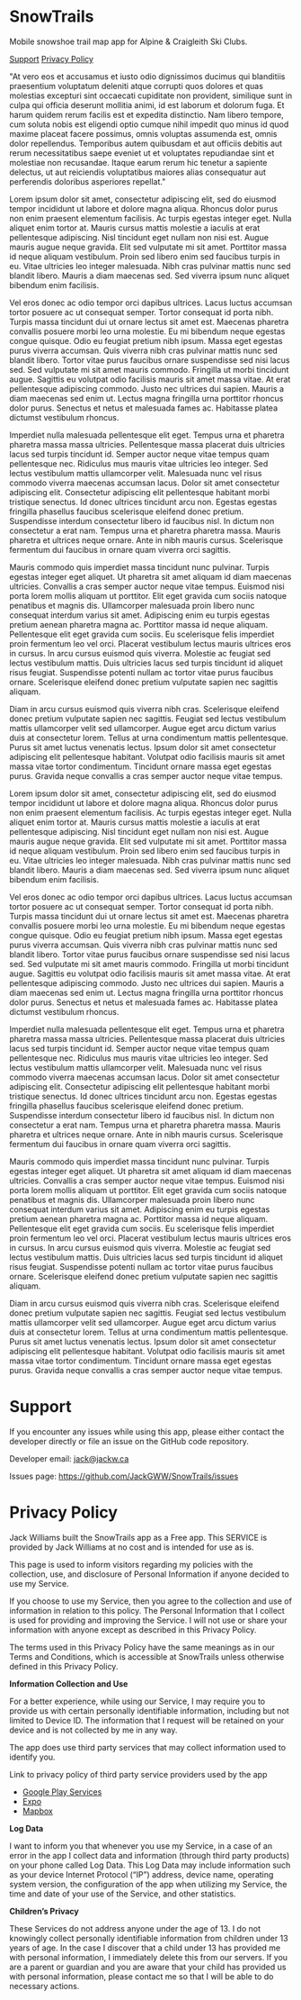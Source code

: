 # SnowTrails
Mobile snowshoe trail map app for Alpine & Craigleith Ski Clubs.

[Support](#support)
[Privacy Policy](#privacy-policy)

"At vero eos et accusamus et iusto odio dignissimos ducimus qui blanditiis praesentium voluptatum deleniti atque corrupti quos dolores et quas molestias excepturi sint occaecati cupiditate non provident, similique sunt in culpa qui officia deserunt mollitia animi, id est laborum et dolorum fuga. Et harum quidem rerum facilis est et expedita distinctio. Nam libero tempore, cum soluta nobis est eligendi optio cumque nihil impedit quo minus id quod maxime placeat facere possimus, omnis voluptas assumenda est, omnis dolor repellendus. Temporibus autem quibusdam et aut officiis debitis aut rerum necessitatibus saepe eveniet ut et voluptates repudiandae sint et molestiae non recusandae. Itaque earum rerum hic tenetur a sapiente delectus, ut aut reiciendis voluptatibus maiores alias consequatur aut perferendis doloribus asperiores repellat."

Lorem ipsum dolor sit amet, consectetur adipiscing elit, sed do eiusmod tempor incididunt ut labore et dolore magna aliqua. Rhoncus dolor purus non enim praesent elementum facilisis. Ac turpis egestas integer eget. Nulla aliquet enim tortor at. Mauris cursus mattis molestie a iaculis at erat pellentesque adipiscing. Nisl tincidunt eget nullam non nisi est. Augue mauris augue neque gravida. Elit sed vulputate mi sit amet. Porttitor massa id neque aliquam vestibulum. Proin sed libero enim sed faucibus turpis in eu. Vitae ultricies leo integer malesuada. Nibh cras pulvinar mattis nunc sed blandit libero. Mauris a diam maecenas sed. Sed viverra ipsum nunc aliquet bibendum enim facilisis.

Vel eros donec ac odio tempor orci dapibus ultrices. Lacus luctus accumsan tortor posuere ac ut consequat semper. Tortor consequat id porta nibh. Turpis massa tincidunt dui ut ornare lectus sit amet est. Maecenas pharetra convallis posuere morbi leo urna molestie. Eu mi bibendum neque egestas congue quisque. Odio eu feugiat pretium nibh ipsum. Massa eget egestas purus viverra accumsan. Quis viverra nibh cras pulvinar mattis nunc sed blandit libero. Tortor vitae purus faucibus ornare suspendisse sed nisi lacus sed. Sed vulputate mi sit amet mauris commodo. Fringilla ut morbi tincidunt augue. Sagittis eu volutpat odio facilisis mauris sit amet massa vitae. At erat pellentesque adipiscing commodo. Justo nec ultrices dui sapien. Mauris a diam maecenas sed enim ut. Lectus magna fringilla urna porttitor rhoncus dolor purus. Senectus et netus et malesuada fames ac. Habitasse platea dictumst vestibulum rhoncus.

Imperdiet nulla malesuada pellentesque elit eget. Tempus urna et pharetra pharetra massa massa ultricies. Pellentesque massa placerat duis ultricies lacus sed turpis tincidunt id. Semper auctor neque vitae tempus quam pellentesque nec. Ridiculus mus mauris vitae ultricies leo integer. Sed lectus vestibulum mattis ullamcorper velit. Malesuada nunc vel risus commodo viverra maecenas accumsan lacus. Dolor sit amet consectetur adipiscing elit. Consectetur adipiscing elit pellentesque habitant morbi tristique senectus. Id donec ultrices tincidunt arcu non. Egestas egestas fringilla phasellus faucibus scelerisque eleifend donec pretium. Suspendisse interdum consectetur libero id faucibus nisl. In dictum non consectetur a erat nam. Tempus urna et pharetra pharetra massa. Mauris pharetra et ultrices neque ornare. Ante in nibh mauris cursus. Scelerisque fermentum dui faucibus in ornare quam viverra orci sagittis.

Mauris commodo quis imperdiet massa tincidunt nunc pulvinar. Turpis egestas integer eget aliquet. Ut pharetra sit amet aliquam id diam maecenas ultricies. Convallis a cras semper auctor neque vitae tempus. Euismod nisi porta lorem mollis aliquam ut porttitor. Elit eget gravida cum sociis natoque penatibus et magnis dis. Ullamcorper malesuada proin libero nunc consequat interdum varius sit amet. Adipiscing enim eu turpis egestas pretium aenean pharetra magna ac. Porttitor massa id neque aliquam. Pellentesque elit eget gravida cum sociis. Eu scelerisque felis imperdiet proin fermentum leo vel orci. Placerat vestibulum lectus mauris ultrices eros in cursus. In arcu cursus euismod quis viverra. Molestie ac feugiat sed lectus vestibulum mattis. Duis ultricies lacus sed turpis tincidunt id aliquet risus feugiat. Suspendisse potenti nullam ac tortor vitae purus faucibus ornare. Scelerisque eleifend donec pretium vulputate sapien nec sagittis aliquam.

Diam in arcu cursus euismod quis viverra nibh cras. Scelerisque eleifend donec pretium vulputate sapien nec sagittis. Feugiat sed lectus vestibulum mattis ullamcorper velit sed ullamcorper. Augue eget arcu dictum varius duis at consectetur lorem. Tellus at urna condimentum mattis pellentesque. Purus sit amet luctus venenatis lectus. Ipsum dolor sit amet consectetur adipiscing elit pellentesque habitant. Volutpat odio facilisis mauris sit amet massa vitae tortor condimentum. Tincidunt ornare massa eget egestas purus. Gravida neque convallis a cras semper auctor neque vitae tempus.

Lorem ipsum dolor sit amet, consectetur adipiscing elit, sed do eiusmod tempor incididunt ut labore et dolore magna aliqua. Rhoncus dolor purus non enim praesent elementum facilisis. Ac turpis egestas integer eget. Nulla aliquet enim tortor at. Mauris cursus mattis molestie a iaculis at erat pellentesque adipiscing. Nisl tincidunt eget nullam non nisi est. Augue mauris augue neque gravida. Elit sed vulputate mi sit amet. Porttitor massa id neque aliquam vestibulum. Proin sed libero enim sed faucibus turpis in eu. Vitae ultricies leo integer malesuada. Nibh cras pulvinar mattis nunc sed blandit libero. Mauris a diam maecenas sed. Sed viverra ipsum nunc aliquet bibendum enim facilisis.

Vel eros donec ac odio tempor orci dapibus ultrices. Lacus luctus accumsan tortor posuere ac ut consequat semper. Tortor consequat id porta nibh. Turpis massa tincidunt dui ut ornare lectus sit amet est. Maecenas pharetra convallis posuere morbi leo urna molestie. Eu mi bibendum neque egestas congue quisque. Odio eu feugiat pretium nibh ipsum. Massa eget egestas purus viverra accumsan. Quis viverra nibh cras pulvinar mattis nunc sed blandit libero. Tortor vitae purus faucibus ornare suspendisse sed nisi lacus sed. Sed vulputate mi sit amet mauris commodo. Fringilla ut morbi tincidunt augue. Sagittis eu volutpat odio facilisis mauris sit amet massa vitae. At erat pellentesque adipiscing commodo. Justo nec ultrices dui sapien. Mauris a diam maecenas sed enim ut. Lectus magna fringilla urna porttitor rhoncus dolor purus. Senectus et netus et malesuada fames ac. Habitasse platea dictumst vestibulum rhoncus.

Imperdiet nulla malesuada pellentesque elit eget. Tempus urna et pharetra pharetra massa massa ultricies. Pellentesque massa placerat duis ultricies lacus sed turpis tincidunt id. Semper auctor neque vitae tempus quam pellentesque nec. Ridiculus mus mauris vitae ultricies leo integer. Sed lectus vestibulum mattis ullamcorper velit. Malesuada nunc vel risus commodo viverra maecenas accumsan lacus. Dolor sit amet consectetur adipiscing elit. Consectetur adipiscing elit pellentesque habitant morbi tristique senectus. Id donec ultrices tincidunt arcu non. Egestas egestas fringilla phasellus faucibus scelerisque eleifend donec pretium. Suspendisse interdum consectetur libero id faucibus nisl. In dictum non consectetur a erat nam. Tempus urna et pharetra pharetra massa. Mauris pharetra et ultrices neque ornare. Ante in nibh mauris cursus. Scelerisque fermentum dui faucibus in ornare quam viverra orci sagittis.

Mauris commodo quis imperdiet massa tincidunt nunc pulvinar. Turpis egestas integer eget aliquet. Ut pharetra sit amet aliquam id diam maecenas ultricies. Convallis a cras semper auctor neque vitae tempus. Euismod nisi porta lorem mollis aliquam ut porttitor. Elit eget gravida cum sociis natoque penatibus et magnis dis. Ullamcorper malesuada proin libero nunc consequat interdum varius sit amet. Adipiscing enim eu turpis egestas pretium aenean pharetra magna ac. Porttitor massa id neque aliquam. Pellentesque elit eget gravida cum sociis. Eu scelerisque felis imperdiet proin fermentum leo vel orci. Placerat vestibulum lectus mauris ultrices eros in cursus. In arcu cursus euismod quis viverra. Molestie ac feugiat sed lectus vestibulum mattis. Duis ultricies lacus sed turpis tincidunt id aliquet risus feugiat. Suspendisse potenti nullam ac tortor vitae purus faucibus ornare. Scelerisque eleifend donec pretium vulputate sapien nec sagittis aliquam.

Diam in arcu cursus euismod quis viverra nibh cras. Scelerisque eleifend donec pretium vulputate sapien nec sagittis. Feugiat sed lectus vestibulum mattis ullamcorper velit sed ullamcorper. Augue eget arcu dictum varius duis at consectetur lorem. Tellus at urna condimentum mattis pellentesque. Purus sit amet luctus venenatis lectus. Ipsum dolor sit amet consectetur adipiscing elit pellentesque habitant. Volutpat odio facilisis mauris sit amet massa vitae tortor condimentum. Tincidunt ornare massa eget egestas purus. Gravida neque convallis a cras semper auctor neque vitae tempus.

# Support 
If you encounter any issues while using this app, please either contact the developer directly or file an issue on the GitHub code repository.

Developer email: <jack@jackw.ca>

Issues page: <https://github.com/JackGWW/SnowTrails/issues>

# Privacy Policy

Jack Williams built the SnowTrails app as a Free app. This SERVICE is provided by Jack Williams at no cost and is intended for use as is.

This page is used to inform visitors regarding my policies with the collection, use, and disclosure of Personal Information if anyone decided to use my Service.

If you choose to use my Service, then you agree to the collection and use of information in relation to this policy. The Personal Information that I collect is used for providing and improving the Service. I will not use or share your information with anyone except as described in this Privacy Policy.

The terms used in this Privacy Policy have the same meanings as in our Terms and Conditions, which is accessible at SnowTrails unless otherwise defined in this Privacy Policy.

**Information Collection and Use**

For a better experience, while using our Service, I may require you to provide us with certain personally identifiable information, including but not limited to Device ID. The information that I request will be retained on your device and is not collected by me in any way.

The app does use third party services that may collect information used to identify you.

Link to privacy policy of third party service providers used by the app

*   [Google Play Services](https://www.google.com/policies/privacy/)
*   [Expo](https://expo.io/privacy)
*   [Mapbox](https://www.mapbox.com/legal/privacy)

**Log Data**

I want to inform you that whenever you use my Service, in a case of an error in the app I collect data and information (through third party products) on your phone called Log Data. This Log Data may include information such as your device Internet Protocol (“IP”) address, device name, operating system version, the configuration of the app when utilizing my Service, the time and date of your use of the Service, and other statistics.

**Children’s Privacy**

These Services do not address anyone under the age of 13. I do not knowingly collect personally identifiable information from children under 13 years of age. In the case I discover that a child under 13 has provided me with personal information, I immediately delete this from our servers. If you are a parent or guardian and you are aware that your child has provided us with personal information, please contact me so that I will be able to do necessary actions.
